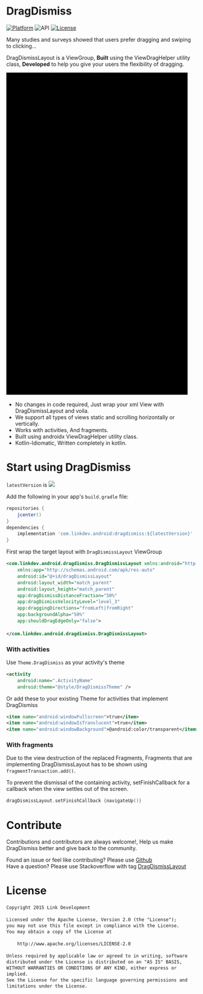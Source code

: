 # DragDismiss
[![Platform](https://img.shields.io/badge/platform-android-brightgreen.svg)](https://developer.android.com/index.html)
![API](https://img.shields.io/badge/Min--SDK-19-yellowgreen)
[![License](https://img.shields.io/badge/license-Apache%202.0-blue.svg)](http://www.apache.org/licenses/LICENSE-2.0)

Many studies and surveys showed that users prefer dragging and swiping to clicking...

DragDismissLayout is a ViewGroup, **Built** using the ViewDragHelper utility class, **Developed** to help you give your users the flexibility of dragging.

![](screenshots/screenshot.gif)

- No changes in code required, Just wrap your xml View with DragDismissLayout and voila.
- We support all types of views static and scrolling horizontally or vertically.
- Works with activities, And fragments.
- Built using androidx ViewDragHelper utility class.
- Kotlin-Idiomatic, Written completely in kotlin.

# Start using DragDismiss
`latestVersion` is ![](https://img.shields.io/badge/platform-android-brightgreen.svg)

Add the following in your app's `build.gradle` file:
```groovy
repositories {
    jcenter()
}
dependencies {
    implementation 'com.linkdev.android:dragdismiss:${latestVersion}'
}
```
First wrap the target layout with `DragDismissLayout` ViewGroup
```xml
<com.linkdev.android.dragdismiss.DragDismissLayout xmlns:android="http://schemas.android.com/apk/res/android"
    xmlns:app="http://schemas.android.com/apk/res-auto"
    android:id="@+id/dragDismissLayout"
    android:layout_width="match_parent"
    android:layout_height="match_parent"
    app:dragDismissDistanceFraction="50%"
    app:dragDismissVelocityLevel="level_3"
    app:draggingDirections="fromLeft|fromRight"
    app:backgroundAlpha="50%"
    app:shouldDragEdgeOnly="false">

</com.linkdev.android.dragdismiss.DragDismissLayout>
```

### With activities
Use `Theme.DragDismiss` as your activity's theme
```xml
<activity
    android:name=".ActivityName"
    android:theme="@style/DragDismissTheme" />
```
Or add these to your existing Theme for activities that implement DragDismiss
```xml
<item name="android:windowFullscreen">true</item>
<item name="android:windowIsTranslucent">true</item>
<item name="android:windowBackground">@android:color/transparent</item>
```

### With fragments
Due to the view destruction of the replaced Fragments, Fragments that are implementing DragDismissLayout has to be shown using `fragmentTransaction.add()`.

To prevent the dismissal of the containing activity, setFinishCallback for a callback when the view settles out of the screen.
```kotlin
dragDismissLayout.setFinishCallback {navigateUp()}
```

# Contribute
Contributions and contributors are always welcome!, Help us make DragDismiss better and give back to the community.

Found an issue or feel like contributing? Please use [Github][issues]  
Have a question? Please use Stackoverflow with tag [DragDismissLayout][stackoverflow]

# License
    Copyright 2015 Link Development

    Licensed under the Apache License, Version 2.0 (the "License");
    you may not use this file except in compliance with the License.
    You may obtain a copy of the License at

        http://www.apache.org/licenses/LICENSE-2.0

    Unless required by applicable law or agreed to in writing, software
    distributed under the License is distributed on an "AS IS" BASIS,
    WITHOUT WARRANTIES OR CONDITIONS OF ANY KIND, either express or implied.
    See the License for the specific language governing permissions and
    limitations under the License.

 [issues]: https://github.com/DragDismissLayout/issues
 [stackoverflow]: http://stackoverflow.com/questions/tagged/DragDismissLayout